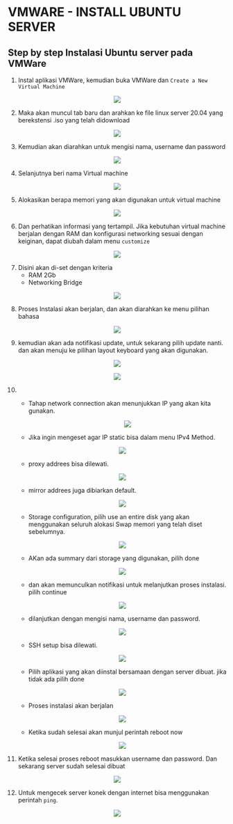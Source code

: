 # VMWARE - INSTALL UBUNTU SERVER
## Step by step Instalasi Ubuntu server pada VMWare

1. Instal aplikasi VMWare, kemudian buka VMWare dan `Create a New Virtual Machine`
<p align="center">
    <img src="https://github.com/rifaicham/dumbways-report/blob/main/BOOTCAMP-DEVOPS/week1/assets/wmware1.jpg" />
</p>

2. Maka akan muncul tab baru dan arahkan ke file linux server 20.04 yang berekstensi .iso yang telah didownload
<p align="center">
    <img src="https://github.com/rifaicham/dumbways-report/blob/main/BOOTCAMP-DEVOPS/week1/assets/wmware2.jpg" />
</p>

3. Kemudian akan diarahkan untuk mengisi nama, username dan password
<p align="center">
    <img src="https://github.com/rifaicham/dumbways-report/blob/main/BOOTCAMP-DEVOPS/week1/assets/wmware3.jpg" />
</p>

4. Selanjutnya beri nama Virtual machine
<p align="center">
    <img src="https://github.com/rifaicham/dumbways-report/blob/main/BOOTCAMP-DEVOPS/week1/assets/wmware4.jpg" />
</p>

5. Alokasikan berapa memori yang akan digunakan untuk virtual machine
<p align="center">
    <img src="https://github.com/rifaicham/dumbways-report/blob/main/BOOTCAMP-DEVOPS/week1/assets/wmware5.jpg" />
</p>

6. Dan perhatikan informasi yang tertampil. Jika kebutuhan virtual machine berjalan dengan RAM dan konfigurasi networking sesuai dengan keiginan, dapat diubah dalam menu `customize`
<p align="center">
    <img src="https://github.com/rifaicham/dumbways-report/blob/main/BOOTCAMP-DEVOPS/week1/assets/wmware6.jpg" />
</p>

7. Disini akan di-set dengan kriteria
    - RAM 2Gb
    - Networking Bridge 
<p align="center">
    <img src="https://github.com/rifaicham/dumbways-report/blob/main/BOOTCAMP-DEVOPS/week1/assets/wmware7.jpg" />
</p>

8. Proses Instalasi akan berjalan, dan akan diarahkan ke menu pilihan bahasa
<p align="center">
    <img src="https://github.com/rifaicham/dumbways-report/blob/main/BOOTCAMP-DEVOPS/week1/assets/wmware8.jpg" />
</p>

9. kemudian akan ada notifikasi update, untuk sekarang pilih update nanti. 
dan akan menuju ke pilihan layout keyboard yang akan digunakan.
<p align="center">
    <img src="https://github.com/rifaicham/dumbways-report/blob/main/BOOTCAMP-DEVOPS/week1/assets/wmware9.jpg" />
</p>
<p align="center">
    <img src="https://github.com/rifaicham/dumbways-report/blob/main/BOOTCAMP-DEVOPS/week1/assets/wmware9.1.jpg" />
</p>

10. - Tahap network connection akan menunjukkan IP yang akan kita gunakan. 
        <p align="center">
         <img src="https://github.com/rifaicham/dumbways-report/blob/main/BOOTCAMP-DEVOPS/week1/assets/wmware10.jpg" />
        </p>

    - Jika ingin mengeset agar IP static bisa dalam menu IPv4 Method.
    <p align="center">
        <img src="https://github.com/rifaicham/dumbways-report/blob/main/BOOTCAMP-DEVOPS/week1/assets/wmware10.1.jpg" />
    </p>

    - proxy addrees bisa dilewati.
    <p align="center">
        <img src="https://github.com/rifaicham/dumbways-report/blob/main/BOOTCAMP-DEVOPS/week1/assets/wmware10.2.jpg" />
    </p>

    - mirror addrees juga dibiarkan default.
    <p align="center">
        <img src="https://github.com/rifaicham/dumbways-report/blob/main/BOOTCAMP-DEVOPS/week1/assets/wmware10.3.jpg" />
    </p>

    - Storage configuration, pilih use an entire disk yang akan menggunakan seluruh alokasi Swap memori yang telah diset sebelumnya.
    <p align="center">
        <img src="https://github.com/rifaicham/dumbways-report/blob/main/BOOTCAMP-DEVOPS/week1/assets/wmware10.4.jpg" />
    </p>

    - AKan ada summary dari storage yang digunakan, pilih done
    <p align="center">
        <img src="https://github.com/rifaicham/dumbways-report/blob/main/BOOTCAMP-DEVOPS/week1/assets/wmware10.5.jpg" />
    </p>

    - dan akan memunculkan notifikasi untuk melanjutkan proses instalasi. pilih continue
    <p align="center">
        <img src="https://github.com/rifaicham/dumbways-report/blob/main/BOOTCAMP-DEVOPS/week1/assets/wmware10.6.jpg" />
    </p>

    - dilanjutkan dengan mengisi nama, username dan password.
    <p align="center">
        <img src="https://github.com/rifaicham/dumbways-report/blob/main/BOOTCAMP-DEVOPS/week1/assets/wmware10.7.jpg" />
    </p>

    - SSH setup bisa dilewati.
    <p align="center">
        <img src="https://github.com/rifaicham/dumbways-report/blob/main/BOOTCAMP-DEVOPS/week1/assets/wmware10.8.jpg" />
    </p>

    - Pilih aplikasi yang akan diinstal bersamaan dengan server dibuat. jika tidak ada pilih done
    <p align="center">
        <img src="https://github.com/rifaicham/dumbways-report/blob/main/BOOTCAMP-DEVOPS/week1/assets/wmware10.9.jpg" />
    </p>

    - Proses instalasi akan berjalan
    <p align="center">
        <img src="https://github.com/rifaicham/dumbways-report/blob/main/BOOTCAMP-DEVOPS/week1/assets/wmware10.10.jpg" />
    </p>

    - Ketika sudah selesai akan munjul perintah reboot now
    <p align="center">
        <img src="https://github.com/rifaicham/dumbways-report/blob/main/BOOTCAMP-DEVOPS/week1/assets/wmware10.11.jpg" />
    </p>


11. Ketika selesai proses reboot masukkan username dan password. Dan sekarang server sudah selesai dibuat
<p align="center">
    <img src="https://github.com/rifaicham/dumbways-report/blob/main/BOOTCAMP-DEVOPS/week1/assets/wmware11.jpg" />
</p>

12. Untuk mengecek server konek dengan internet bisa menggunakan perintah `ping`.
<p align="center">
    <img src="https://github.com/rifaicham/dumbways-report/blob/main/BOOTCAMP-DEVOPS/week1/assets/wmware12.jpg" />
</p>



